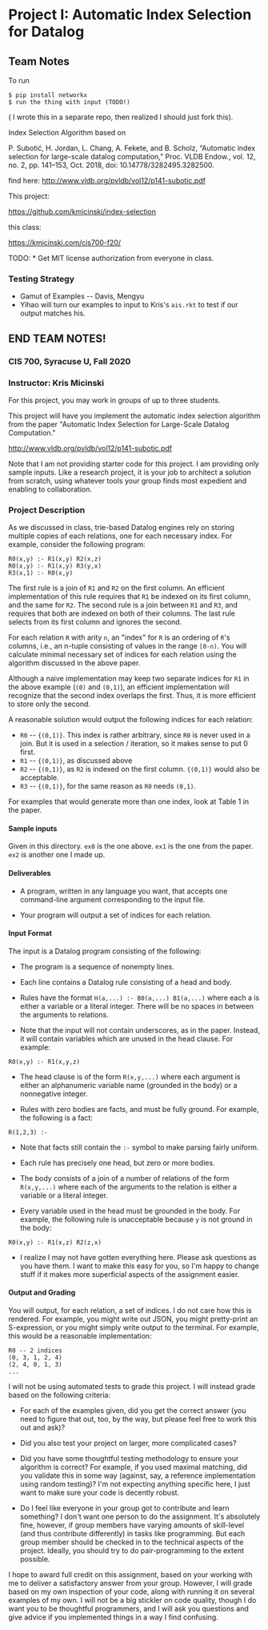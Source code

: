 # Project I: Automatic Index Selection for Datalog

## Team Notes ##

To run

```
$ pip install networkx
$ run the thing with input (TODO!)
```

( I wrote this in a separate repo, then realized I should just fork this).

Index Selection Algorithm based on

P. Subotić, H. Jordan, L. Chang, A. Fekete, and B. Scholz, “Automatic index selection for large-scale datalog computation,” Proc. VLDB Endow., vol. 12, no. 2, pp. 141–153, Oct. 2018, doi: 10.14778/3282495.3282500.

find here: http://www.vldb.org/pvldb/vol12/p141-subotic.pdf

This project:

https://github.com/kmicinski/index-selection

this class:

https://kmicinski.com/cis700-f20/

TODO:
    * Get MIT license authorization from everyone in class.


### Testing Strategy ###

* Gamut of Examples -- Davis, Mengyu
* Yihao will turn our examples to input to Kris's `ais.rkt` to test if our output matches his.

## END TEAM NOTES! ##

### CIS 700, Syracuse U, Fall 2020
### Instructor: Kris Micinski

For this project, you may work in groups of up to three students.

This project will have you implement the automatic index selection
algorithm from the paper "Automatic Index Selection for Large-Scale
Datalog Computation."

http://www.vldb.org/pvldb/vol12/p141-subotic.pdf

Note that I am not providing starter code for this project. I am
providing only sample inputs. Like a research project, it is your job
to architect a solution from scratch, using whatever tools your group
finds most expedient and enabling to collaboration.

### Project Description

As we discussed in class, trie-based Datalog engines rely on storing
multiple copies of each relations, one for each necessary index. For
example, consider the following program:

```
R0(x,y) :- R1(x,y) R2(x,z)
R0(x,y) :- R1(x,y) R3(y,x)
R3(x,1) :- R0(x,y)
```

The first rule is a join of `R1` and `R2` on the first column. An
efficient implementation of this rule requires that `R1` be indexed on
its first column, and the same for `R2`. The second rule is a join
between `R1` and `R3`, and requires that both are indexed on both of
their columns. The last rule selects from its first column and ignores
the second.

For each relation `R` with arity `n`, an "index" for `R` is an
ordering of `R`'s columns, i.e., an n-tuple consisting of values in
the range `[0-n)`. You will calculate minimal necessary set of indices
for each relation using the algorithm discussed in the above paper.

Although a naive implementation may keep two separate indices for `R1`
in the above example (`(0)` and `(0,1)`), an efficient implementation
will recognize that the second index overlaps the first. Thus, it is
more efficient to store only the second.

A reasonable solution would output the following indices for each
relation:

- `R0` -- `{(0,1)}`. This index is rather arbitrary, since `R0` is never
  used in a join. But it is used in a selection / iteration, so it
  makes sense to put 0 first.
- `R1` -- `{(0,1)}`, as discussed above
- `R2` -- `{(0,1)}`, as `R2` is indexed on the first column. `{(0,1)}` would also be acceptable.
- `R3` -- `{(0,1)}`, for the same reason as `R0` needs `(0,1)`.

For examples that would generate more than one index, look at Table 1
in the paper.

#### Sample inputs

Given in this directory. `ex0` is the one above. `ex1` is the one from
the paper. `ex2` is another one I made up.

#### Deliverables

- A program, written in any language you want, that accepts one
  command-line argument corresponding to the input file.

- Your program will output a set of indices for each relation.

#### Input Format

The input is a Datalog program consisting of the following:

- The program is a sequence of nonempty lines.

- Each line contains a Datalog rule consisting of a head and body.

- Rules have the format `H(a,...) :- B0(a,...) B1(a,...)` where each a
  is either a variable or a literal integer. There will be no spaces
  in between the arguments to relations.

- Note that the input will not contain underscores, as in the
  paper. Instead, it will contain variables which are unused in the
  head clause. For example:

```
R0(x,y) :- R1(x,y,z)
```

- The head clause is of the form `R(x,y,...)` where each argument is
  either an alphanumeric variable name (grounded in the body) or a
  nonnegative integer.

- Rules with zero bodies are facts, and must be fully ground. For
  example, the following is a fact:

```
R(1,2,3) :-
```

- Note that facts still contain the `:-` symbol to make parsing fairly
  uniform.

- Each rule has precisely one head, but zero or more bodies.

- The body consists of a join of a number of relations of the form
  `R(x,y,...)` where each of the arguments to the relation is either a
  variable or a literal integer.

- Every variable used in the head must be grounded in the body. For
  example, the following rule is unacceptable because `y` is not
  ground in the body:

```
R0(x,y) :- R1(x,z) R2(z,x)
```

- I realize I may not have gotten everything here. Please ask
  questions as you have them. I want to make this easy for you, so I'm
  happy to change stuff if it makes more superficial aspects of the
  assignment easier.

#### Output and Grading

You will output, for each relation, a set of indices. I do not care
how this is rendered. For example, you might write out JSON, you might
pretty-print an S-expression, or you might simply write output to the
terminal. For example, this would be a reasonable implementation:

```
R0 -- 2 indices
(0, 3, 1, 2, 4)
(2, 4, 0, 1, 3)
...
```

I will not be using automated tests to grade this project. I will
instead grade based on the following criteria:

- For each of the examples given, did you get the correct answer (you
  need to figure that out, too, by the way, but please feel free to
  work this out and ask)?

- Did you also test your project on larger, more complicated cases?

- Did you have some thoughtful testing methodology to ensure your
  algorithm is correct? For example, if you used maximal matching, did
  you validate this in some way (against, say, a reference
  implementation using random testing)? I'm not expecting anything
  specific here, I just want to make sure your code is decently
  robust.

- Do I feel like everyone in your group got to contribute and learn
  something? I don't want one person to do the assignment. It's
  absolutely fine, however, if group members have varying amounts of
  skill-level (and thus contribute differently) in tasks like
  programming. But each group member should be checked in to the
  technical aspects of the project. Ideally, you should try to do
  pair-programming to the extent possible.

I hope to award full credit on this assignment, based on your working
with me to deliver a satisfactory answer from your group. However, I
will grade based on my own inspection of your code, along with running
it on several examples of my own. I will not be a big stickler on code
quality, though I do want you to be thoughtful programmers, and I will
ask you questions and give advice if you implemented things in a way I
find confusing.
